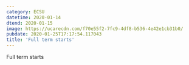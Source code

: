 ```yaml
---
category: ECSU
datetime: 2020-01-14
dtend: 2020-01-15
image: https://ucarecdn.com/f70e55f2-7fc9-4df8-b536-4e42e1cb31b0/
pubdate: 2020-01-25T17:17:54.117043
title: 'Full term starts'
---
```

Full term starts